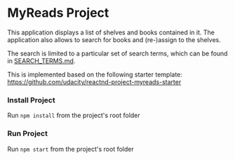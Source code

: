 # MyReads Project

This application displays a list of shelves and books contained in it. The application also allows to search for books and (re-)assign to the shelves.

The search is limited to a particular set of search terms, which can be found in [SEARCH_TERMS.md](SEARCH_TERMS.md).

This is implemented based on the following starter template: https://github.com/udacity/reactnd-project-myreads-starter

### Install Project

Run `npm install` from the project's root folder

### Run Project

Run `npm start` from the project's root folder
